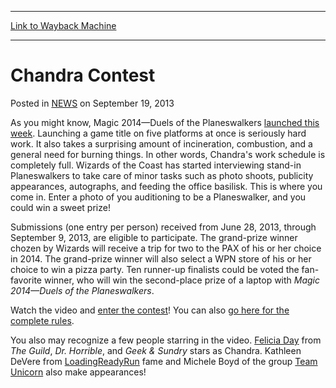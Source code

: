 
---
[Link to Wayback Machine](https://web.archive.org/web/20220527065524/https://magic.wizards.com/en/articles/archive/chandra-contest-2013-09-19)

[_metadata_:description]:- "As you might know, Magic 2014—Duels of the Planeswalkers launched this week. Launching a game title on five platforms at once is seriously hard work. It also takes a surprising amount of incineration, combustion, and a general need for burning things. In other words, Chandra's work schedule is completely full. Wizards of the Coast has started interviewing stand-in"
[_metadata_:generator]:- "Drupal 7 (http://drupal.org)"
[_metadata_:node]:- "46562"
[_metadata_:publish_date]:- "2013-09-19"
[_metadata_:source]:- "div-main-content"
[_metadata_:title]:- "Chandra Contest"
[_metadata_:wayback_capture_timestamp]:- "2022-05-27 06:55:24"
[_metadata_:wayback_raw_url]:- "https://web.archive.org/web/20220527065524id_/https://magic.wizards.com/en/articles/archive/chandra-contest-2013-09-19"
[_metadata_:wayback_url]:- "https://magic.wizards.com/en/articles/archive/chandra-contest-2013-09-19"
---


Chandra Contest
===============



 Posted in [NEWS](/en/articles)
 on September 19, 2013 










As you might know, Magic 2014—Duels of the Planeswalkers [launched this week](http://archive.wizards.com/Magic/Magazine/Article.aspx?x=mtg/daily/arcana/1263). Launching a game title on five platforms at once is seriously hard work. It also takes a surprising amount of incineration, combustion, and a general need for burning things. In other words, Chandra's work schedule is completely full. Wizards of the Coast has started interviewing stand-in Planeswalkers to take care of minor tasks such as photo shoots, publicity appearances, autographs, and feeding the office basilisk. This is where you come in. Enter a photo of you auditioning to be a Planeswalker, and you could win a sweet prize!


Submissions (one entry per person) received from June 28, 2013, through September 9, 2013, are eligible to participate. The grand-prize winner chozen by Wizards will receive a trip for two to the PAX of his or her choice in 2014. The grand-prize winner will also select a WPN store of his or her choice to win a pizza party. Ten runner-up finalists could be voted the fan-favorite winner, who will win the second-place prize of a laptop with *Magic 2014—Duels of the Planeswalkers*.


Watch the video and [enter the contest](http://igniteyoursparkcontest.com/)! You can also [go here for the complete rules](http://igniteyoursparkcontest.com/terms.php).


You also may recognize a few people starring in the video. [Felicia Day](http://feliciaday.com/) from *The Guild*, *Dr. Horrible*, and *Geek & Sundry* stars as Chandra. Kathleen DeVere from [LoadingReadyRun](http://loadingreadyrun.com/) fame and Michele Boyd of the group [Team Unicorn](http://teamunicornftw.com/) also make appearances!







